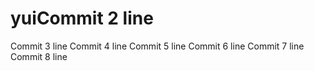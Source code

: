 # yuiCommit 2 line
Commit 3 line
Commit 4 line
Commit 5 line
Commit 6 line
Commit 7 line
Commit 8 line
